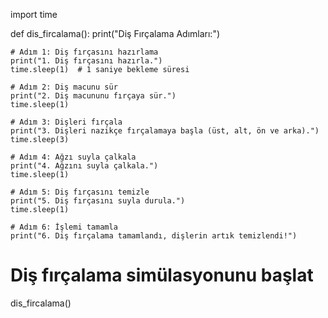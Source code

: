 import time

def dis_fircalama():
    print("Diş Fırçalama Adımları:")
    
    # Adım 1: Diş fırçasını hazırlama
    print("1. Diş fırçasını hazırla.")
    time.sleep(1)  # 1 saniye bekleme süresi

    # Adım 2: Diş macunu sür
    print("2. Diş macununu fırçaya sür.")
    time.sleep(1)

    # Adım 3: Dişleri fırçala
    print("3. Dişleri nazikçe fırçalamaya başla (üst, alt, ön ve arka).")
    time.sleep(3)

    # Adım 4: Ağzı suyla çalkala
    print("4. Ağzını suyla çalkala.")
    time.sleep(1)

    # Adım 5: Diş fırçasını temizle
    print("5. Diş fırçasını suyla durula.")
    time.sleep(1)

    # Adım 6: İşlemi tamamla
    print("6. Diş fırçalama tamamlandı, dişlerin artık temizlendi!")
    
# Diş fırçalama simülasyonunu başlat
dis_fircalama()